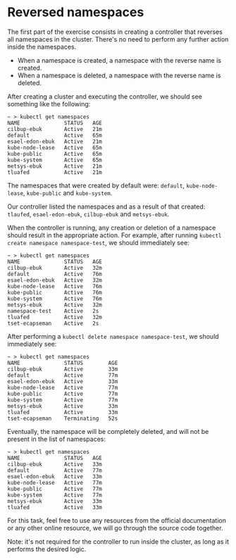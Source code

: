 Reversed namespaces
===================

The first part of the exercise consists in creating a controller that
reverses all namespaces in the cluster. There's no need to perform any
further action inside the namespaces.

* When a namespace is created, a namespace with the reverse name is
  created.
* When a namespace is deleted, a namespace with the reverse name is
  deleted.

After creating a cluster and executing the controller, we
should see something like the following:

```
~ > kubectl get namespaces
NAME              STATUS   AGE
cilbup-ebuk       Active   21m
default           Active   65m
esael-edon-ebuk   Active   21m
kube-node-lease   Active   65m
kube-public       Active   65m
kube-system       Active   65m
metsys-ebuk       Active   21m
tluafed           Active   21m
```

The namespaces that were created by default were: `default`,
`kube-node-lease`, `kube-public` and `kube-system`.

Our controller listed the namespaces and as a result of that created:
`tlaufed`, `esael-edon-ebuk`, `cilbup-ebuk` and `metsys-ebuk`.

When the controller is running, any creation or deletion of a
namespace should result in the appropriate action. For example, after
running `kubectl create namespace namespace-test`, we should
immediately see:

```
~ > kubectl get namespaces
NAME              STATUS   AGE
cilbup-ebuk       Active   32m
default           Active   76m
esael-edon-ebuk   Active   32m
kube-node-lease   Active   76m
kube-public       Active   76m
kube-system       Active   76m
metsys-ebuk       Active   32m
namespace-test    Active   2s
tluafed           Active   32m
tset-ecapseman    Active   2s
```

After performing a `kubectl delete namespace namespace-test`, we
should immediately see:

```
~ > kubectl get namespaces
NAME              STATUS        AGE
cilbup-ebuk       Active        33m
default           Active        77m
esael-edon-ebuk   Active        33m
kube-node-lease   Active        77m
kube-public       Active        77m
kube-system       Active        77m
metsys-ebuk       Active        33m
tluafed           Active        33m
tset-ecapseman    Terminating   52s
```

Eventually, the namespace will be completely deleted, and will not be
present in the list of namespaces:

```
~ > kubectl get namespaces
NAME              STATUS   AGE
cilbup-ebuk       Active   33m
default           Active   77m
esael-edon-ebuk   Active   33m
kube-node-lease   Active   77m
kube-public       Active   77m
kube-system       Active   77m
metsys-ebuk       Active   33m
tluafed           Active   33m
```

For this task, feel free to use any resources from the official
documentation or any other online resource, we will go through the
source code together.

Note: it's not required for the controller to run inside the cluster,
as long as it performs the desired logic.
